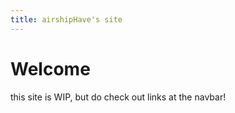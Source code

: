 ```yaml
---
title: airshipHave's site
---
```


# Welcome

this site is WIP, but do check out links at the navbar!
